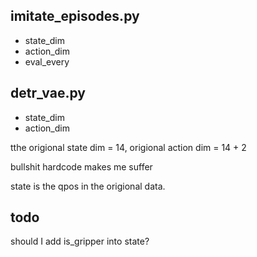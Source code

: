 ## imitate_episodes.py
- state_dim
- action_dim
- eval_every


## detr_vae.py
- state_dim
- action_dim


tthe origional state dim = 14, origional action dim = 14 + 2


bullshit hardcode makes me suffer


state is the qpos in the origional data. 


## todo
<!-- add is_gripper into action
and change action action_dim accordingly -->

should I add is_gripper into state? 